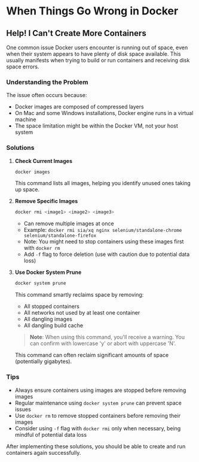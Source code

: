 # When Things Go Wrong in Docker

## Help! I Can't Create More Containers

One common issue Docker users encounter is running out of space, even when their system appears to have plenty of disk space available. This usually manifests when trying to build or run containers and receiving disk space errors.

### Understanding the Problem

The issue often occurs because:

- Docker images are composed of compressed layers
- On Mac and some Windows installations, Docker engine runs in a virtual machine
- The space limitation might be within the Docker VM, not your host system

### Solutions

1. **Check Current Images**

   ```bash
   docker images
   ```

   This command lists all images, helping you identify unused ones taking up space.

2. **Remove Specific Images**

   ```bash
   docker rmi <image1> <image2> <image3>
   ```

   - Can remove multiple images at once
   - Example: `docker rmi sia/xq nginx selenium/standalone-chrome selenium/standalone-firefox`
   - Note: You might need to stop containers using these images first with `docker rm`
   - Add `-f` flag to force deletion (use with caution due to potential data loss)

3. **Use Docker System Prune**

   ```bash
   docker system prune
   ```

   This command smartly reclaims space by removing:

   - All stopped containers
   - All networks not used by at least one container
   - All dangling images
   - All dangling build cache

   > **Note**: When using this command, you'll receive a warning. You can confirm with lowercase 'y' or abort with uppercase 'N'.
   
   This command can often reclaim significant amounts of space (potentially gigabytes).

### Tips

- Always ensure containers using images are stopped before removing images
- Regular maintenance using `docker system prune` can prevent space issues
- Use `docker rm` to remove stopped containers before removing their images
- Consider using `-f` flag with `docker rmi` only when necessary, being mindful of potential data loss

After implementing these solutions, you should be able to create and run containers again successfully.
